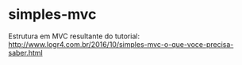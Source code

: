 # simples-mvc

Estrutura em MVC resultante do tutorial:
http://www.logr4.com.br/2016/10/simples-mvc-o-que-voce-precisa-saber.html
